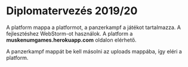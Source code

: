 # Diplomatervezés 2019/20

A platform mappa a platformot, a panzerkampf a játékot tartalmazza. A fejlesztéshez WebStorm-ot használok.
A platform a __muskenumgames.herokuapp.com__ oldalon elérhető.

A panzerkampf mappát be kell másolni az uploads mappába, így eléri a platform.
